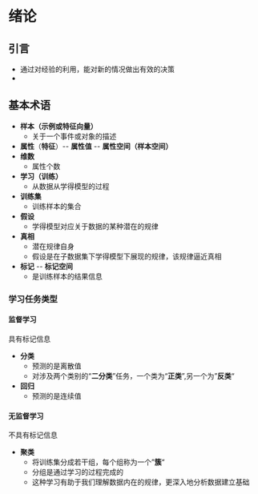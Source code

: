 # 绪论



## 引言

- 通过对经验的利用，能对新的情况做出有效的决策
- 





## 基本术语



- **样本（示例或特征向量）**
  - 关于一个事件或对象的描述
- **属性**（**特征**）--  **属性值**  --  **属性空间（样本空间）**
- **维数**
  - 属性个数
- **学习（训练）**
  - 从数据从学得模型的过程
- **训练集**
  - 训练样本的集合
- **假设**
  - 学得模型对应关于数据的某种潜在的规律
- **真相**
  - 潜在规律自身
  - 假设是在子数据集下学得模型下展现的规律，该规律逼近真相
- **标记**  --   **标记空间**
  - 是训练样本的结果信息

### 学习任务类型



#### 监督学习

具有标记信息

- **分类**
  - 预测的是离散值
  - 对涉及两个类别的“**二分类**”任务，一个类为“**正类**”,另一个为”**反类**“
- **回归**
  - 预测的是连续值



#### 无监督学习

不具有标记信息

- **聚类**
  - 将训练集分成若干组，每个组称为一个”**簇**“
  - 分组是通过学习的过程完成的
  - 这种学习有助于我们理解数据内在的规律，更深入地分析数据建立基础







